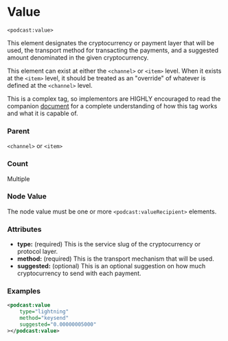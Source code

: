 # Value

`<podcast:value>`

This element designates the cryptocurrency or payment layer that will be used, the transport method for transacting the payments, and a suggested amount denominated in the given cryptocurrency.

This element can exist at either the `<channel>` or `<item>` level. When it exists at the `<item>` level, it should be treated as an "override" of whatever is defined at the `<channel>` level.

This is a complex tag, so implementors are HIGHLY encouraged to read the companion [document](https://github.com/Podcastindex-org/podcast-namespace/blob/main/value/value.md) for a complete understanding of how this tag works and what it is capable of.

### Parent

`<channel>` or `<item>`

### Count

Multiple

### Node Value

The node value must be one or more `<podcast:valueRecipient>` elements.

### Attributes

- **type:** (required) This is the service slug of the cryptocurrency or protocol layer.
- **method:** (required) This is the transport mechanism that will be used.
- **suggested:** (optional) This is an optional suggestion on how much cryptocurrency to send with each payment.

### Examples

```xml
<podcast:value
    type="lightning"
    method="keysend"
    suggested="0.00000005000"
></podcast:value>
```
